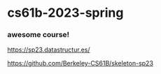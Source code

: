 # cs61b-2023-spring
### awesome course!

https://sp23.datastructur.es/

https://github.com/Berkeley-CS61B/skeleton-sp23
